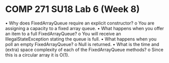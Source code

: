 # COMP 271 SU18 Lab 6 (Week 8)

•	Why does FixedArrayQueue require an explicit constructor?
o	You are assigning a capacity to a fixed array queue.
•	What happens when you offer an item to a full FixedArrayQueue?
o	You will receive an IllegalStateException stating the queue is full.
•	What happens when you poll an empty FixedArrayQueue?
o	Null is returned. 
•	What is the time and (extra) space complexity of each of the FixedArrayQueue methods?
o	Since this is a circular array it is O(1).
